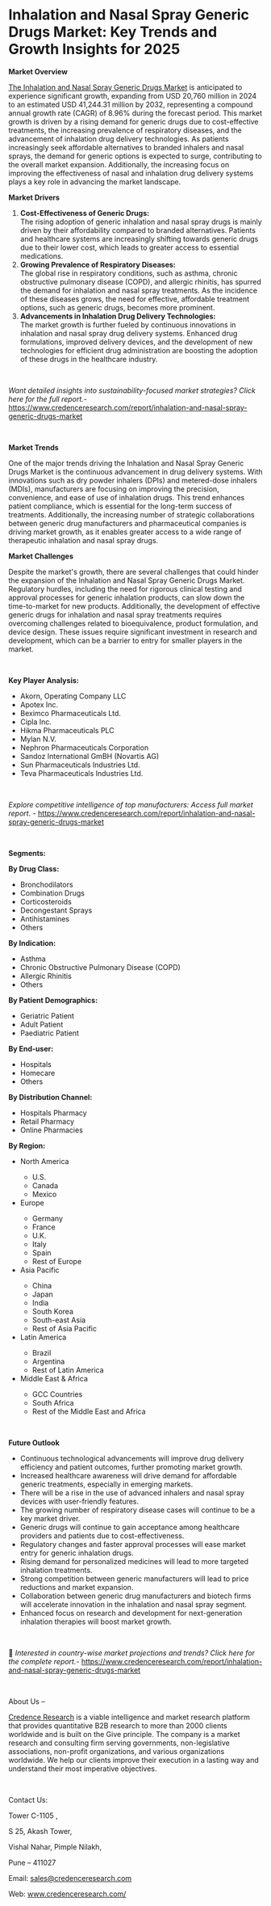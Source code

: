# Inhalation and Nasal Spray Generic Drugs Market: Key Trends and Growth Insights for 2025


<p><strong>Market Overview</strong></p>
<p><a href="https://www.credenceresearch.com/report/inhalation-and-nasal-spray-generic-drugs-market">The Inhalation and Nasal Spray Generic Drugs Market</a> is anticipated to experience significant growth, expanding from USD 20,760 million in 2024 to an estimated USD 41,244.31 million by 2032, representing a compound annual growth rate (CAGR) of 8.96% during the forecast period. This market growth is driven by a rising demand for generic drugs due to cost-effective treatments, the increasing prevalence of respiratory diseases, and the advancement of inhalation drug delivery technologies. As patients increasingly seek affordable alternatives to branded inhalers and nasal sprays, the demand for generic options is expected to surge, contributing to the overall market expansion. Additionally, the increasing focus on improving the effectiveness of nasal and inhalation drug delivery systems plays a key role in advancing the market landscape.</p>
<p><strong>Market Drivers</strong></p>
<ol>
<li><strong>Cost-Effectiveness of Generic Drugs:</strong><br /> The rising adoption of generic inhalation and nasal spray drugs is mainly driven by their affordability compared to branded alternatives. Patients and healthcare systems are increasingly shifting towards generic drugs due to their lower cost, which leads to greater access to essential medications.</li>
<li><strong>Growing Prevalence of Respiratory Diseases:</strong><br /> The global rise in respiratory conditions, such as asthma, chronic obstructive pulmonary disease (COPD), and allergic rhinitis, has spurred the demand for inhalation and nasal spray treatments. As the incidence of these diseases grows, the need for effective, affordable treatment options, such as generic drugs, becomes more prominent.</li>
<li><strong>Advancements in Inhalation Drug Delivery Technologies:</strong><br /> The market growth is further fueled by continuous innovations in inhalation and nasal spray drug delivery systems. Enhanced drug formulations, improved delivery devices, and the development of new technologies for efficient drug administration are boosting the adoption of these drugs in the healthcare industry.</li>
</ol>
<p><strong>&nbsp;</strong></p>
<p><em>Want detailed insights into sustainability-focused market strategies? Click here for the full report.- </em><a href="https://www.credenceresearch.com/report/inhalation-and-nasal-spray-generic-drugs-market">https://www.credenceresearch.com/report/inhalation-and-nasal-spray-generic-drugs-market</a></p>
<p>&nbsp;</p>
<p><strong>Market Trends</strong></p>
<p>One of the major trends driving the Inhalation and Nasal Spray Generic Drugs Market is the continuous advancement in drug delivery systems. With innovations such as dry powder inhalers (DPIs) and metered-dose inhalers (MDIs), manufacturers are focusing on improving the precision, convenience, and ease of use of inhalation drugs. This trend enhances patient compliance, which is essential for the long-term success of treatments. Additionally, the increasing number of strategic collaborations between generic drug manufacturers and pharmaceutical companies is driving market growth, as it enables greater access to a wide range of therapeutic inhalation and nasal spray drugs.</p>
<p><strong>Market Challenges</strong></p>
<p>Despite the market's growth, there are several challenges that could hinder the expansion of the Inhalation and Nasal Spray Generic Drugs Market. Regulatory hurdles, including the need for rigorous clinical testing and approval processes for generic inhalation products, can slow down the time-to-market for new products. Additionally, the development of effective generic drugs for inhalation and nasal spray treatments requires overcoming challenges related to bioequivalence, product formulation, and device design. These issues require significant investment in research and development, which can be a barrier to entry for smaller players in the market.</p>
<p><strong>&nbsp;</strong></p>
<p><strong>Key Player Analysis:</strong></p>
<ul>
<li>Akorn, Operating Company LLC</li>
<li>Apotex Inc.</li>
<li>Beximco Pharmaceuticals Ltd.</li>
<li>Cipla Inc.</li>
<li>Hikma Pharmaceuticals PLC</li>
<li>Mylan N.V.</li>
<li>Nephron Pharmaceuticals Corporation</li>
<li>Sandoz International GmBH (Novartis AG)</li>
<li>Sun Pharmaceuticals Industries Ltd.</li>
<li>Teva Pharmaceuticals Industries Ltd.</li>
</ul>
<p>&nbsp;</p>
<p><em>Explore competitive intelligence of top manufacturers: Access full market report. - </em><a href="https://www.credenceresearch.com/report/inhalation-and-nasal-spray-generic-drugs-market">https://www.credenceresearch.com/report/inhalation-and-nasal-spray-generic-drugs-market</a></p>
<p>&nbsp;</p>
<p><strong>Segments:</strong></p>
<p><strong>By Drug Class:</strong></p>
<ul>
<li>Bronchodilators</li>
<li>Combination Drugs</li>
<li>Corticosteroids</li>
<li>Decongestant Sprays</li>
<li>Antihistamines</li>
<li>Others</li>
</ul>
<p><strong>By Indication:</strong></p>
<ul>
<li>Asthma</li>
<li>Chronic Obstructive Pulmonary Disease (COPD)</li>
<li>Allergic Rhinitis</li>
<li>Others</li>
</ul>
<p><strong>By Patient Demographics:</strong></p>
<ul>
<li>Geriatric Patient</li>
<li>Adult Patient</li>
<li>Paediatric Patient</li>
</ul>
<p><strong>By End-user:</strong></p>
<ul>
<li>Hospitals</li>
<li>Homecare</li>
<li>Others</li>
</ul>
<p><strong>By Distribution Channel:</strong></p>
<ul>
<li>Hospitals Pharmacy</li>
<li>Retail Pharmacy</li>
<li>Online Pharmacies</li>
</ul>
<p><strong>By Region:</strong></p>
<ul>
<li>North America</li>
<ul>
<li>U.S.</li>
<li>Canada</li>
<li>Mexico</li>
</ul>
<li>Europe</li>
<ul>
<li>Germany</li>
<li>France</li>
<li>U.K.</li>
<li>Italy</li>
<li>Spain</li>
<li>Rest of Europe</li>
</ul>
<li>Asia Pacific</li>
<ul>
<li>China</li>
<li>Japan</li>
<li>India</li>
<li>South Korea</li>
<li>South-east Asia</li>
<li>Rest of Asia Pacific</li>
</ul>
<li>Latin America</li>
<ul>
<li>Brazil</li>
<li>Argentina</li>
<li>Rest of Latin America</li>
</ul>
<li>Middle East &amp; Africa</li>
<ul>
<li>GCC Countries</li>
<li>South Africa</li>
<li>Rest of the Middle East and Africa</li>
</ul>
</ul>
<p>&nbsp;</p>
<p><strong>Future Outlook </strong></p>
<ul>
<li>Continuous technological advancements will improve drug delivery efficiency and patient outcomes, further promoting market growth.</li>
<li>Increased healthcare awareness will drive demand for affordable generic treatments, especially in emerging markets.</li>
<li>There will be a rise in the use of advanced inhalers and nasal spray devices with user-friendly features.</li>
<li>The growing number of respiratory disease cases will continue to be a key market driver.</li>
<li>Generic drugs will continue to gain acceptance among healthcare providers and patients due to cost-effectiveness.</li>
<li>Regulatory changes and faster approval processes will ease market entry for generic inhalation drugs.</li>
<li>Rising demand for personalized medicines will lead to more targeted inhalation treatments.</li>
<li>Strong competition between generic manufacturers will lead to price reductions and market expansion.</li>
<li>Collaboration between generic drug manufacturers and biotech firms will accelerate innovation in the inhalation and nasal spray segment.</li>
<li>Enhanced focus on research and development for next-generation inhalation therapies will boost market growth.</li>
</ul>
<p><strong>&nbsp;</strong></p>
<p>📌 <em>Interested in country-wise market projections and trends? Click here for the complete report.- </em><a href="https://www.credenceresearch.com/report/inhalation-and-nasal-spray-generic-drugs-market">https://www.credenceresearch.com/report/inhalation-and-nasal-spray-generic-drugs-market</a></p>
<p>&nbsp;</p>
<p>About Us &ndash;</p>
<p><a href="https://www.credenceresearch.com/">Credence Research</a> is a viable intelligence and market research platform that provides quantitative B2B research to more than 2000 clients worldwide and is built on the Give principle. The company is a market research and consulting firm serving governments, non-legislative associations, non-profit organizations, and various organizations worldwide. We help our clients improve their execution in a lasting way and understand their most imperative objectives.</p>
<p>&nbsp;</p>
<p>Contact Us:</p>
<p>Tower C-1105 ,</p>
<p>S 25, Akash Tower,</p>
<p>Vishal Nahar, Pimple Nilakh,</p>
<p>Pune &ndash; 411027</p>
<p>Email: <a href="mailto:sales@credenceresearch.com">sales@credenceresearch.com</a></p>
<p>Web: <a href="http://www.credenceresearch.com/">www.credenceresearch.com/</a></p>
